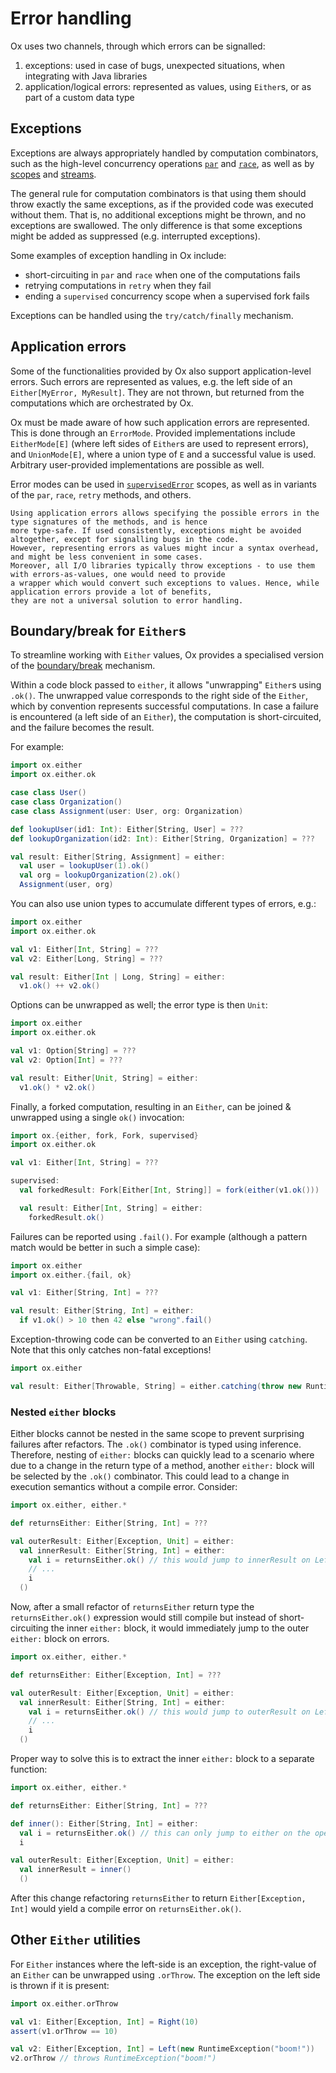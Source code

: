 # Error handling

Ox uses two channels, through which errors can be signalled:

1. exceptions: used in case of bugs, unexpected situations, when integrating with Java libraries
2. application/logical errors: represented as values, using `Either`s, or as part of a custom data type

## Exceptions

Exceptions are always appropriately handled by computation combinators, such as the high-level concurrency operations
[`par`](../high-level-concurrency/par.md) and [`race`](../high-level-concurrency/race.md), as well as by 
[scopes](../structured-concurrency/fork-join.md) and [streams](../streaming/index.md).

The general rule for computation combinators is that using them should throw exactly the same exceptions, as if the 
provided code was executed without them. That is, no additional exceptions might be thrown, and no exceptions are 
swallowed. The only difference is that some exceptions might be added as suppressed (e.g. interrupted exceptions).

Some examples of exception handling in Ox include:

* short-circuiting in `par` and `race` when one of the computations fails
* retrying computations in `retry` when they fail
* ending a `supervised` concurrency scope when a supervised fork fails

Exceptions can be handled using the `try/catch/finally` mechanism.

## Application errors

Some of the functionalities provided by Ox also support application-level errors. Such errors are represented as values,
e.g. the left side of an `Either[MyError, MyResult]`. They are not thrown, but returned from the computations which
are orchestrated by Ox.

Ox must be made aware of how such application errors are represented. This is done through an `ErrorMode`. Provided
implementations include `EitherMode[E]` (where left sides of `Either`s are used to represent errors), and 
`UnionMode[E]`, where a union type of `E` and a successful value is used. Arbitrary user-provided implementations
are possible as well.

Error modes can be used in [`supervisedError`](../structured-concurrency/error-handling-scopes.md) scopes, as well as in variants of the `par`, `race`, `retry` 
methods, and others.

```{note}
Using application errors allows specifying the possible errors in the type signatures of the methods, and is hence 
more type-safe. If used consistently, exceptions might be avoided altogether, except for signalling bugs in the code.
However, representing errors as values might incur a syntax overhead, and might be less convenient in some cases.
Moreover, all I/O libraries typically throw exceptions - to use them with errors-as-values, one would need to provide
a wrapper which would convert such exceptions to values. Hence, while application errors provide a lot of benefits,
they are not a universal solution to error handling.
```

## Boundary/break for `Either`s

To streamline working with `Either` values, Ox provides a specialised version of the 
[boundary/break](https://www.scala-lang.org/api/current/scala/util/boundary$.html) mechanism.

Within a code block passed to `either`, it allows "unwrapping" `Either`s using `.ok()`. The unwrapped value corresponds
to the right side of the `Either`, which by convention represents successful computations. In case a failure is
encountered (a left side of an `Either`), the computation is short-circuited, and the failure becomes the result.

For example:

```scala
import ox.either
import ox.either.ok

case class User()
case class Organization()
case class Assignment(user: User, org: Organization)

def lookupUser(id1: Int): Either[String, User] = ???
def lookupOrganization(id2: Int): Either[String, Organization] = ???

val result: Either[String, Assignment] = either:
  val user = lookupUser(1).ok()
  val org = lookupOrganization(2).ok()
  Assignment(user, org)
```

You can also use union types to accumulate different types of errors, e.g.:

```scala
import ox.either
import ox.either.ok

val v1: Either[Int, String] = ???
val v2: Either[Long, String] = ???

val result: Either[Int | Long, String] = either:
  v1.ok() ++ v2.ok()
```

Options can be unwrapped as well; the error type is then `Unit`:

```scala
import ox.either
import ox.either.ok

val v1: Option[String] = ???
val v2: Option[Int] = ???

val result: Either[Unit, String] = either:
  v1.ok() * v2.ok()
```

Finally, a forked computation, resulting in an `Either`, can be joined & unwrapped using a single `ok()` invocation:

```scala
import ox.{either, fork, Fork, supervised}
import ox.either.ok

val v1: Either[Int, String] = ???

supervised:
  val forkedResult: Fork[Either[Int, String]] = fork(either(v1.ok()))

  val result: Either[Int, String] = either:
    forkedResult.ok()
```

Failures can be reported using `.fail()`. For example (although a pattern match would be better in such a simple case):

```scala
import ox.either
import ox.either.{fail, ok}

val v1: Either[String, Int] = ???

val result: Either[String, Int] = either:
  if v1.ok() > 10 then 42 else "wrong".fail()
```

Exception-throwing code can be converted to an `Either` using `catching`. Note that this only catches non-fatal 
exceptions!

```scala
import ox.either

val result: Either[Throwable, String] = either.catching(throw new RuntimeException("boom"))
```

### Nested `either` blocks

Either blocks cannot be nested in the same scope to prevent surprising failures after refactors. The `.ok()` combinator
is typed using inference. Therefore, nesting of `either:` blocks can quickly lead to a scenario where due to a change 
in the return type of a method, another `either:` block will be selected by the `.ok()` combinator. This could lead to a
change in execution semantics without a compile error. Consider:

```scala 
import ox.either, either.*

def returnsEither: Either[String, Int] = ???

val outerResult: Either[Exception, Unit] = either:
  val innerResult: Either[String, Int] = either:
    val i = returnsEither.ok() // this would jump to innerResult on Left
    // ...
    i
  ()
```

Now, after a small refactor of `returnsEither` return type the `returnsEither.ok()` expression would still compile but 
instead of short-circuiting the inner `either:` block, it would immediately jump to the outer `either:` block on errors.

```scala
import ox.either, either.*

def returnsEither: Either[Exception, Int] = ???

val outerResult: Either[Exception, Unit] = either:
  val innerResult: Either[String, Int] = either:
    val i = returnsEither.ok() // this would jump to outerResult on Left now!
    // ...
    i
  ()
```

Proper way to solve this is to extract the inner `either:` block to a separate function:

```scala
import ox.either, either.*

def returnsEither: Either[String, Int] = ???

def inner(): Either[String, Int] = either:
  val i = returnsEither.ok() // this can only jump to either on the opening of this function
  i

val outerResult: Either[Exception, Unit] = either:
  val innerResult = inner()
  ()
```

After this change refactoring `returnsEither` to return `Either[Exception, Int]` would yield a compile error on `returnsEither.ok()`.

## Other `Either` utilities

For `Either` instances where the left-side is an exception, the right-value of an `Either` can be unwrapped using `.orThrow`.
The exception on the left side is thrown if it is present:

```scala
import ox.either.orThrow

val v1: Either[Exception, Int] = Right(10)
assert(v1.orThrow == 10)

val v2: Either[Exception, Int] = Left(new RuntimeException("boom!"))
v2.orThrow // throws RuntimeException("boom!")
```
